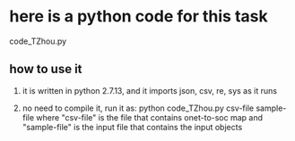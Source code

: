 
# here is a python code for this task

code_TZhou.py

## how to use it
1) it is written in python 2.7.13, and it imports json, csv, re, sys as it runs

2) no need to compile it, run it as:
  python code_TZhou.py csv-file sample-file 
     where "csv-file" is the file that contains onet-to-soc map
       and "sample-file" is the input file that contains the input objects



